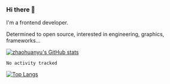<!--
**zhaohuanyuu/zhaohuanyuu** is a ✨ _special_ ✨ repository because its `README.md` (this file) appears on your GitHub profile.
-->

### Hi there 👋
I'm a frontend developer.

Determined to open source, interested in engineering, graphics, frameworks...

[![zhaohuanyu's GitHub stats](https://github-readme-stats.vercel.app/api?username=zhaohuanyuu)](https://github.com/anuraghazra/github-readme-stats)

<!--START_SECTION:waka-->

```text
No activity tracked
```

<!--END_SECTION:waka-->

[![Top Langs](https://github-readme-stats.vercel.app/api/top-langs/?username=zhaohuanyuu&layout=compact)](https://github.com/anuraghazra/github-readme-stats)
